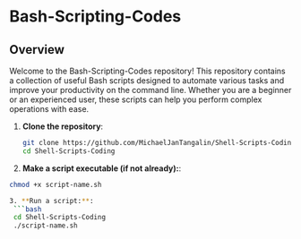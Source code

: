 # Bash-Scripting-Codes

## Overview
Welcome to the Bash-Scripting-Codes repository! This repository contains a collection of useful Bash scripts designed to automate various tasks and improve your productivity on the command line. Whether you are a beginner or an experienced user, these scripts can help you perform complex operations with ease.

1. **Clone the repository**:
   ```bash
   git clone https://github.com/MichaelJanTangalin/Shell-Scripts-Coding.git
   cd Shell-Scripts-Coding

2. **Make a script executable (if not already):**:
  ```bash
  chmod +x script-name.sh

3. **Run a script:**:
   ```bash
   cd Shell-Scripts-Coding
   ./script-name.sh
